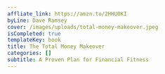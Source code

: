 ```yaml
---
affliate_link: https://amzn.to/2HHU0KI
byLine: Dave Ramsey
cover: /images/uploads/total-money-makeover.jpeg
isCompleted: true
templateKey: book
title: The Total Money Makeover
categories: []
subtitle: A Proven Plan for Financial Fitness
---
```

